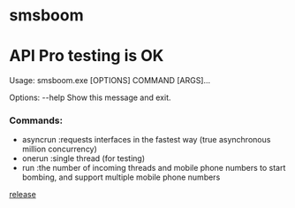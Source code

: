 # smsboom
# API Pro testing is OK


Usage: smsboom.exe [OPTIONS] COMMAND [ARGS]...

Options:
  --help  Show this message and exit.

### Commands:
  - asyncrun :requests interfaces in the fastest way (true asynchronous million concurrency)
  - onerun :single thread (for testing)
  - run :the number of incoming threads and mobile phone numbers to start bombing, and support multiple mobile phone numbers

[release](https://github.com/ZhuJD-China/smsboom/releases/tag/smsboom-API-V1.0)
